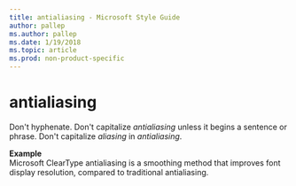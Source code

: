 ```yaml
---
title: antialiasing - Microsoft Style Guide
author: pallep
ms.author: pallep
ms.date: 1/19/2018
ms.topic: article
ms.prod: non-product-specific
---
```


# antialiasing

Don't hyphenate. Don't capitalize *antialiasing* unless it begins a sentence or phrase. Don't capitalize *aliasing* in *antialiasing*. 

**Example**   
Microsoft ClearType antialiasing is a smoothing method that improves font display resolution, compared to traditional antialiasing.

